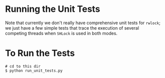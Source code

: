 # Running the Unit Tests

Note that currently we don't really have comprehensive unit tests for `rwlock`;
we just have a few simple tests that trace the execution of several competing
threads when `SHLock` is used in both modes.

To Run the Tests
================
```
# cd to this dir
$ python run_unit_tests.py
```
